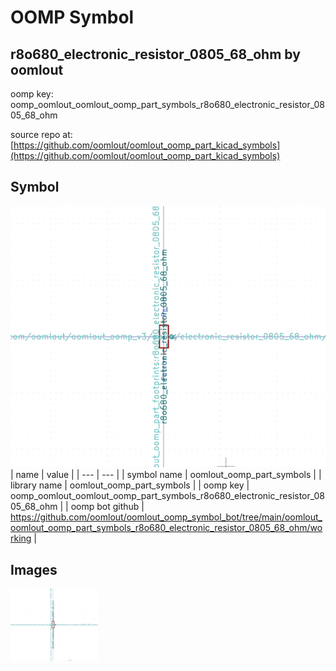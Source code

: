 # OOMP Symbol  
## r8o680_electronic_resistor_0805_68_ohm  by oomlout  
  
oomp key: oomp_oomlout_oomlout_oomp_part_symbols_r8o680_electronic_resistor_0805_68_ohm  
  
source repo at: [https://github.com/oomlout/oomlout_oomp_part_kicad_symbols](https://github.com/oomlout/oomlout_oomp_part_kicad_symbols)  
## Symbol  
  
[![working.png](working_600.png)](working.png)  
| name | value | 
| --- | --- | 
| symbol name | oomlout_oomp_part_symbols | 
| library name | oomlout_oomp_part_symbols | 
| oomp key | oomp_oomlout_oomlout_oomp_part_symbols_r8o680_electronic_resistor_0805_68_ohm | 
| oomp bot github | https://github.com/oomlout/oomlout_oomp_symbol_bot/tree/main/oomlout_oomlout_oomp_part_symbols_r8o680_electronic_resistor_0805_68_ohm/working | 
## Images  
  
[![working.png](working_140.png)](working.png)  
